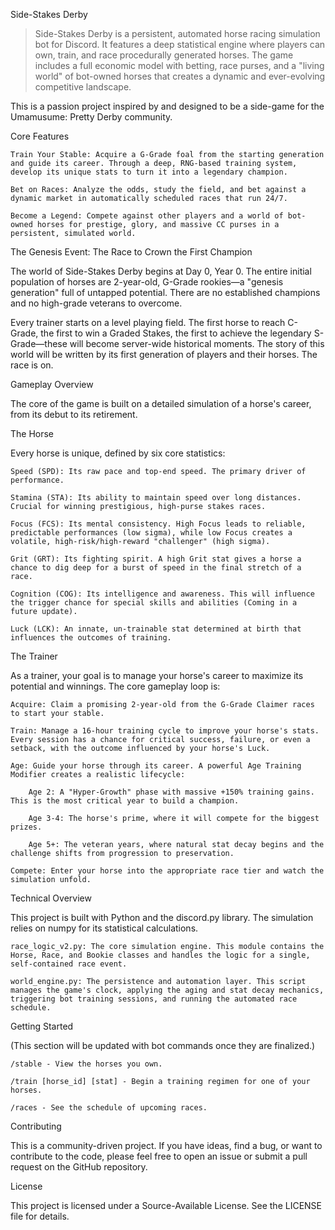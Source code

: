 Side-Stakes Derby

> Side-Stakes Derby is a persistent, automated horse racing simulation bot for Discord. It features a deep statistical engine where players can own, train, and race procedurally generated horses. The game includes a full economic model with betting, race purses, and a "living world" of bot-owned horses that creates a dynamic and ever-evolving competitive landscape.

This is a passion project inspired by and designed to be a side-game for the Umamusume: Pretty Derby community.

Core Features

    Train Your Stable: Acquire a G-Grade foal from the starting generation and guide its career. Through a deep, RNG-based training system, develop its unique stats to turn it into a legendary champion.

    Bet on Races: Analyze the odds, study the field, and bet against a dynamic market in automatically scheduled races that run 24/7.

    Become a Legend: Compete against other players and a world of bot-owned horses for prestige, glory, and massive CC purses in a persistent, simulated world.

The Genesis Event: The Race to Crown the First Champion

The world of Side-Stakes Derby begins at Day 0, Year 0. The entire initial population of horses are 2-year-old, G-Grade rookies—a "genesis generation" full of untapped potential. There are no established champions and no high-grade veterans to overcome.

Every trainer starts on a level playing field. The first horse to reach C-Grade, the first to win a Graded Stakes, the first to achieve the legendary S-Grade—these will become server-wide historical moments. The story of this world will be written by its first generation of players and their horses. The race is on.

Gameplay Overview

The core of the game is built on a detailed simulation of a horse's career, from its debut to its retirement.

The Horse

Every horse is unique, defined by six core statistics:

    Speed (SPD): Its raw pace and top-end speed. The primary driver of performance.

    Stamina (STA): Its ability to maintain speed over long distances. Crucial for winning prestigious, high-purse stakes races.

    Focus (FCS): Its mental consistency. High Focus leads to reliable, predictable performances (low sigma), while low Focus creates a volatile, high-risk/high-reward "challenger" (high sigma).

    Grit (GRT): Its fighting spirit. A high Grit stat gives a horse a chance to dig deep for a burst of speed in the final stretch of a race.

    Cognition (COG): Its intelligence and awareness. This will influence the trigger chance for special skills and abilities (Coming in a future update).

    Luck (LCK): An innate, un-trainable stat determined at birth that influences the outcomes of training.

The Trainer

As a trainer, your goal is to manage your horse's career to maximize its potential and winnings. The core gameplay loop is:

    Acquire: Claim a promising 2-year-old from the G-Grade Claimer races to start your stable.

    Train: Manage a 16-hour training cycle to improve your horse's stats. Every session has a chance for critical success, failure, or even a setback, with the outcome influenced by your horse's Luck.

    Age: Guide your horse through its career. A powerful Age Training Modifier creates a realistic lifecycle:

        Age 2: A "Hyper-Growth" phase with massive +150% training gains. This is the most critical year to build a champion.

        Age 3-4: The horse's prime, where it will compete for the biggest prizes.

        Age 5+: The veteran years, where natural stat decay begins and the challenge shifts from progression to preservation.

    Compete: Enter your horse into the appropriate race tier and watch the simulation unfold.

Technical Overview

This project is built with Python and the discord.py library. The simulation relies on numpy for its statistical calculations.

    race_logic_v2.py: The core simulation engine. This module contains the Horse, Race, and Bookie classes and handles the logic for a single, self-contained race event.

    world_engine.py: The persistence and automation layer. This script manages the game's clock, applying the aging and stat decay mechanics, triggering bot training sessions, and running the automated race schedule.

Getting Started

(This section will be updated with bot commands once they are finalized.)

    /stable - View the horses you own.

    /train [horse_id] [stat] - Begin a training regimen for one of your horses.

    /races - See the schedule of upcoming races.

Contributing

This is a community-driven project. If you have ideas, find a bug, or want to contribute to the code, please feel free to open an issue or submit a pull request on the GitHub repository.

License

This project is licensed under a Source-Available License. See the LICENSE file for details.
